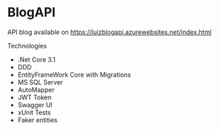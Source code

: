 # BlogAPI
API blog available on https://luizblogapi.azurewebsites.net/index.html

Technologies
- .Net Core 3.1
- DDD
- EntityFrameWork Core with Migrations
- MS SQL Server
- AutoMapper
- JWT Token
- Swagger UI
- xUnit Tests
- Faker entities

